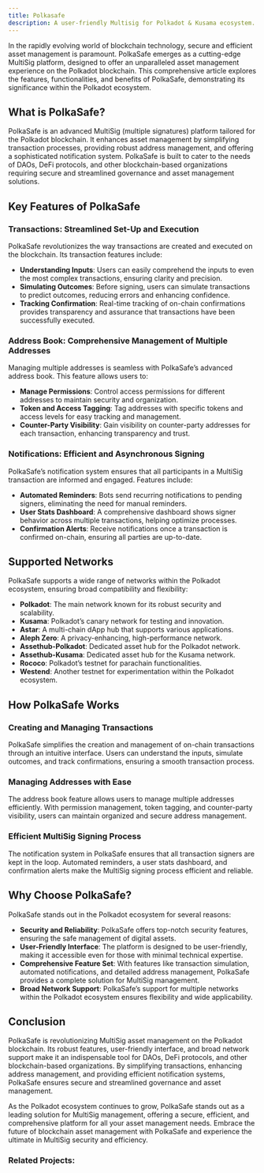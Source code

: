 ```yaml
---
title: Polkasafe
description: A user-friendly Multisig for Polkadot & Kusama ecosystem.
---
```


In the rapidly evolving world of blockchain technology, secure and efficient asset management is paramount. PolkaSafe emerges as a cutting-edge MultiSig platform, designed to offer an unparalleled asset management experience on the Polkadot blockchain. This comprehensive article explores the features, functionalities, and benefits of PolkaSafe, demonstrating its significance within the Polkadot ecosystem.

## What is PolkaSafe?

PolkaSafe is an advanced MultiSig (multiple signatures) platform tailored for the Polkadot blockchain. It enhances asset management by simplifying transaction processes, providing robust address management, and offering a sophisticated notification system. PolkaSafe is built to cater to the needs of DAOs, DeFi protocols, and other blockchain-based organizations requiring secure and streamlined governance and asset management solutions.

## Key Features of PolkaSafe

### Transactions: Streamlined Set-Up and Execution

PolkaSafe revolutionizes the way transactions are created and executed on the blockchain. Its transaction features include:

- **Understanding Inputs**: Users can easily comprehend the inputs to even the most complex transactions, ensuring clarity and precision.
- **Simulating Outcomes**: Before signing, users can simulate transactions to predict outcomes, reducing errors and enhancing confidence.
- **Tracking Confirmation**: Real-time tracking of on-chain confirmations provides transparency and assurance that transactions have been successfully executed.

### Address Book: Comprehensive Management of Multiple Addresses

Managing multiple addresses is seamless with PolkaSafe’s advanced address book. This feature allows users to:

- **Manage Permissions**: Control access permissions for different addresses to maintain security and organization.
- **Token and Access Tagging**: Tag addresses with specific tokens and access levels for easy tracking and management.
- **Counter-Party Visibility**: Gain visibility on counter-party addresses for each transaction, enhancing transparency and trust.

### Notifications: Efficient and Asynchronous Signing

PolkaSafe’s notification system ensures that all participants in a MultiSig transaction are informed and engaged. Features include:

- **Automated Reminders**: Bots send recurring notifications to pending signers, eliminating the need for manual reminders.
- **User Stats Dashboard**: A comprehensive dashboard shows signer behavior across multiple transactions, helping optimize processes.
- **Confirmation Alerts**: Receive notifications once a transaction is confirmed on-chain, ensuring all parties are up-to-date.

Supported Networks
------------------

PolkaSafe supports a wide range of networks within the Polkadot ecosystem, ensuring broad compatibility and flexibility:

- **Polkadot**: The main network known for its robust security and scalability.
- **Kusama**: Polkadot’s canary network for testing and innovation.
- **Astar**: A multi-chain dApp hub that supports various applications.
- **Aleph Zero**: A privacy-enhancing, high-performance network.
- **Assethub-Polkadot**: Dedicated asset hub for the Polkadot network.
- **Assethub-Kusama**: Dedicated asset hub for the Kusama network.
- **Rococo**: Polkadot’s testnet for parachain functionalities.
- **Westend**: Another testnet for experimentation within the Polkadot ecosystem.

How PolkaSafe Works
-------------------

### Creating and Managing Transactions

PolkaSafe simplifies the creation and management of on-chain transactions through an intuitive interface. Users can understand the inputs, simulate outcomes, and track confirmations, ensuring a smooth transaction process.

### Managing Addresses with Ease

The address book feature allows users to manage multiple addresses efficiently. With permission management, token tagging, and counter-party visibility, users can maintain organized and secure address management.

### Efficient MultiSig Signing Process

The notification system in PolkaSafe ensures that all transaction signers are kept in the loop. Automated reminders, a user stats dashboard, and confirmation alerts make the MultiSig signing process efficient and reliable.

Why Choose PolkaSafe?
---------------------

PolkaSafe stands out in the Polkadot ecosystem for several reasons:

- **Security and Reliability**: PolkaSafe offers top-notch security features, ensuring the safe management of digital assets.
- **User-Friendly Interface**: The platform is designed to be user-friendly, making it accessible even for those with minimal technical expertise.
- **Comprehensive Feature Set**: With features like transaction simulation, automated notifications, and detailed address management, PolkaSafe provides a complete solution for MultiSig management.
- **Broad Network Support**: PolkaSafe’s support for multiple networks within the Polkadot ecosystem ensures flexibility and wide applicability.

Conclusion
----------

PolkaSafe is revolutionizing MultiSig asset management on the Polkadot blockchain. Its robust features, user-friendly interface, and broad network support make it an indispensable tool for DAOs, DeFi protocols, and other blockchain-based organizations. By simplifying transactions, enhancing address management, and providing efficient notification systems, PolkaSafe ensures secure and streamlined governance and asset management.

As the Polkadot ecosystem continues to grow, PolkaSafe stands out as a leading solution for MultiSig management, offering a secure, efficient, and comprehensive platform for all your asset management needs. Embrace the future of blockchain asset management with PolkaSafe and experience the ultimate in MultiSig security and efficiency.

### Related Projects:
